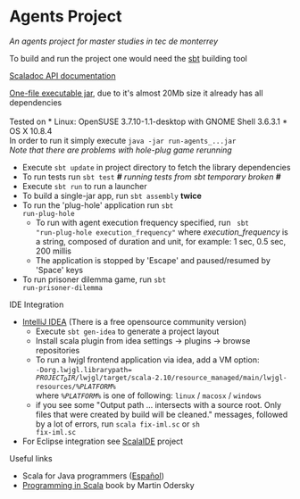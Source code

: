 Agents Project
========================

<i>An agents project for master studies in tec de monterrey</i>

To build and run the project one would need the <a href="http://www.scala-sbt.org/">sbt</a> building tool

<a href="https://googledrive.com/host/0B9XpukXOfywNYUVlQ0xJS3NGcXM/index.html#package">Scaladoc API documentation</a>

<a href="https://drive.google.com/file/d/0B9XpukXOfywNZ3lMdWFPZ28zaVU/edit?usp=sharing">One-file executable jar</a>, due to it's almost 20Mb size it already has all dependencies<br/>
<br/>Tested on
    * Linux: OpenSUSE 3.7.10-1.1-desktop with GNOME Shell 3.6.3.1
    * OS X 10.8.4
<br/>In order to run it simply execute <code>java -jar run-agents_...jar</code>
<br/><i>Note that there are problems with hole-plug game rerunning </i>

* Execute <code>sbt update</code> in project directory to fetch the library dependencies 
* To run tests run <code>sbt test</code> <i><b>#</b> running tests from sbt temporary broken <b>#</b></i>
* Execute <code>sbt run</code> to run a launcher
* To build a single-jar app, run <code>sbt assembly</code> <b>twice</b>
* To run the 'plug-hole' application run <code>sbt run-plug-hole</code>
  * To run with agent execution frequency specified, run <code> sbt "run-plug-hole execution_frequency"</code>
    where <i>execution_frequency</i> is a string, composed of duration and unit, for example:
    1 sec, 0.5 sec, 200 millis
  * The application is stopped by 'Escape' and paused/resumed by 'Space' keys
* To run prisoner dilemma game, run <code>sbt run-prisoner-dilemma</code>

IDE Integration
* <a href="http://www.jetbrains.com/idea/">IntelliJ IDEA</a> (There is a free opensource community version) <br/> 
  * Execute <code>sbt gen-idea</code> to generate a project layout
  * Install scala plugin from idea settings -> plugins -> browse repositories
  * To run a lwjgl frontend application via idea, add a VM option: <br/><code>-Dorg.lwjgl.librarypath=<br/>$PROJECT_DIR$/lwjgl/target/scala-2.10/resource_managed/main/lwjgl-resources/<i>%PLATFORM%</i></code>
    <br/>where <code><i>%PLATFORM%</i></code> is one of following: <code>linux</code> / <code>macosx</code> / <code>windows</code>
  * if you see some "Output path ... intersects with a source root. Only files that were created by build will be cleaned." messages,
     followed by a lot of errors, run <code>scala fix-iml.sc</code> or <code>sh fix-iml.sc</code>
* For Eclipse integration see <a href="http://scala-ide.org/">ScalaIDE<a/> project

Useful links
* Scala for Java programmers (<a href='http://docs.scala-lang.org/es/tutorials/scala-for-java-programmers.html'>Español<a/>)
* <a href="http://www.cs.ucsb.edu/~benh/162/Programming-in-Scala.pdf">Programming in Scala</a> book by Martin Odersky

